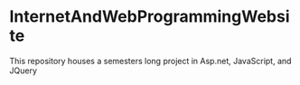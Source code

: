 # InternetAndWebProgrammingWebsite
This repository houses a semesters long project in Asp.net, JavaScript, and JQuery

